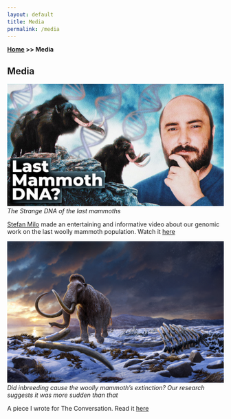 ```yaml
---
layout: default
title: Media
permalink: /media
---
```

**[Home](/) >> Media**

## Media

<div class="media-section">
    <div class="media-item">
        <img src="/assets/img/thumbnail_lastmammoth.jpg" alt="Thumbnail of Woolly Mammoth Video" />
        <div class="media-description">
            <em>The Strange DNA of the last mammoths</em><br />
            <p><a href="https://www.stefanmilo.com/">Stefan Milo</a> made an entertaining and informative video about our genomic work on the last woolly mammoth population. Watch it <a href="https://www.youtube.com/watch?v=mf1HWjUJPZM">here</a></p>
        </div>
    </div>
</div>

<div class="media-section">
    <div class="media-item">
        <img src="/assets/img/LastWrangelMammoth.jpg" alt="Thumbnail of The Conversation article" />
        <div class="media-description">
            <em>Did inbreeding cause the woolly mammoth’s extinction? Our research suggests it was more sudden than that</em><br />
            <p>A piece I wrote for The Conversation. Read it <a href="https://theconversation.com/did-inbreeding-cause-the-woolly-mammoths-extinction-our-research-suggests-it-was-more-sudden-than-that-233119">here</a> </p>
        </div>
    </div>
</div>
